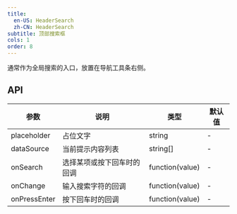 ```yaml
---
title:
  en-US: HeaderSearch
  zh-CN: HeaderSearch
subtitle: 顶部搜索框
cols: 1
order: 8
---
```


通常作为全局搜索的入口，放置在导航工具条右侧。

## API

参数 | 说明 | 类型 | 默认值
----|------|-----|------
placeholder | 占位文字 | string | -
dataSource | 当前提示内容列表 | string[] | -
onSearch | 选择某项或按下回车时的回调 | function(value) | -
onChange | 输入搜索字符的回调 | function(value) | -
onPressEnter | 按下回车时的回调 | function(value) | -
